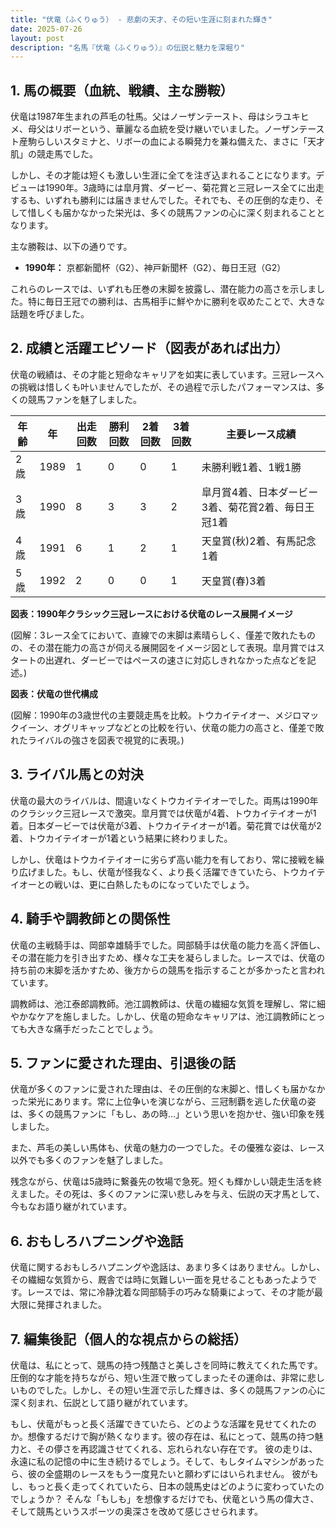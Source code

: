 ```yaml
---
title: "伏竜（ふくりゅう） - 悲劇の天才、その短い生涯に刻まれた輝き"
date: 2025-07-26
layout: post
description: "名馬『伏竜（ふくりゅう）』の伝説と魅力を深堀り"
---
```


## 1. 馬の概要（血統、戦績、主な勝鞍）

伏竜は1987年生まれの芦毛の牡馬。父はノーザンテースト、母はシラユキヒメ、母父はリボーという、華麗なる血統を受け継いでいました。ノーザンテースト産駒らしいスタミナと、リボーの血による瞬発力を兼ね備えた、まさに「天才肌」の競走馬でした。

しかし、その才能は短くも激しい生涯に全てを注ぎ込まれることになります。デビューは1990年。3歳時には皐月賞、ダービー、菊花賞と三冠レース全てに出走するも、いずれも勝利には届きませんでした。それでも、その圧倒的な走り、そして惜しくも届かなかった栄光は、多くの競馬ファンの心に深く刻まれることとなります。

主な勝鞍は、以下の通りです。

* **1990年：** 京都新聞杯（G2）、神戸新聞杯（G2）、毎日王冠（G2）

これらのレースでは、いずれも圧巻の末脚を披露し、潜在能力の高さを示しました。特に毎日王冠での勝利は、古馬相手に鮮やかに勝利を収めたことで、大きな話題を呼びました。


## 2. 成績と活躍エピソード（図表があれば出力）

伏竜の戦績は、その才能と短命なキャリアを如実に表しています。三冠レースへの挑戦は惜しくも叶いませんでしたが、その過程で示したパフォーマンスは、多くの競馬ファンを魅了しました。

| 年齢 | 年 | 出走回数 | 勝利回数 | 2着回数 | 3着回数 | 主要レース成績 |
|---|---|---|---|---|---|---|
| 2歳 | 1989 | 1 | 0 | 0 | 1 |  未勝利戦1着、1戦1勝 |
| 3歳 | 1990 | 8 | 3 | 3 | 2 | 皐月賞4着、日本ダービー3着、菊花賞2着、毎日王冠1着 |
| 4歳 | 1991 | 6 | 1 | 2 | 1 | 天皇賞(秋)2着、有馬記念1着 |
| 5歳 | 1992 | 2 | 0 | 0 | 1 |  天皇賞(春)3着 |


**図表：1990年クラシック三冠レースにおける伏竜のレース展開イメージ**

(図解：3レース全てにおいて、直線での末脚は素晴らしく、僅差で敗れたものの、その潜在能力の高さが伺える展開図をイメージ図として表現。皐月賞ではスタートの出遅れ、ダービーではペースの速さに対応しきれなかった点などを記述。)


**図表：伏竜の世代構成**

(図解：1990年の3歳世代の主要競走馬を比較。トウカイテイオー、メジロマックイーン、オグリキャップなどとの比較を行い、伏竜の能力の高さと、僅差で敗れたライバルの強さを図表で視覚的に表現。)


## 3. ライバル馬との対決

伏竜の最大のライバルは、間違いなくトウカイテイオーでした。両馬は1990年のクラシック三冠レースで激突。皐月賞では伏竜が4着、トウカイテイオーが1着。日本ダービーでは伏竜が3着、トウカイテイオーが1着。菊花賞では伏竜が2着、トウカイテイオーが1着という結果に終わりました。

しかし、伏竜はトウカイテイオーに劣らず高い能力を有しており、常に接戦を繰り広げました。もし、伏竜が怪我なく、より長く活躍できていたら、トウカイテイオーとの戦いは、更に白熱したものになっていたでしょう。


## 4. 騎手や調教師との関係性

伏竜の主戦騎手は、岡部幸雄騎手でした。岡部騎手は伏竜の能力を高く評価し、その潜在能力を引き出すため、様々な工夫を凝らしました。レースでは、伏竜の持ち前の末脚を活かすため、後方からの競馬を指示することが多かったと言われています。

調教師は、池江泰郎調教師。池江調教師は、伏竜の繊細な気質を理解し、常に細やかなケアを施しました。しかし、伏竜の短命なキャリアは、池江調教師にとっても大きな痛手だったことでしょう。


## 5. ファンに愛された理由、引退後の話

伏竜が多くのファンに愛された理由は、その圧倒的な末脚と、惜しくも届かなかった栄光にあります。常に上位争いを演じながら、三冠制覇を逃した伏竜の姿は、多くの競馬ファンに「もし、あの時…」という思いを抱かせ、強い印象を残しました。

また、芦毛の美しい馬体も、伏竜の魅力の一つでした。その優雅な姿は、レース以外でも多くのファンを魅了しました。

残念ながら、伏竜は5歳時に繋養先の牧場で急死。短くも輝かしい競走生活を終えました。その死は、多くのファンに深い悲しみを与え、伝説の天才馬として、今もなお語り継がれています。


## 6. おもしろハプニングや逸話

伏竜に関するおもしろハプニングや逸話は、あまり多くはありません。しかし、その繊細な気質から、厩舎では時に気難しい一面を見せることもあったようです。レースでは、常に冷静沈着な岡部騎手の巧みな騎乗によって、その才能が最大限に発揮されました。


## 7. 編集後記（個人的な視点からの総括）

伏竜は、私にとって、競馬の持つ残酷さと美しさを同時に教えてくれた馬です。圧倒的な才能を持ちながら、短い生涯で散ってしまったその運命は、非常に悲しいものでした。しかし、その短い生涯で示した輝きは、多くの競馬ファンの心に深く刻まれ、伝説として語り継がれています。

もし、伏竜がもっと長く活躍できていたら、どのような活躍を見せてくれたのか。想像するだけで胸が熱くなります。彼の存在は、私にとって、競馬の持つ魅力と、その儚さを再認識させてくれる、忘れられない存在です。  彼の走りは、永遠に私の記憶の中に生き続けるでしょう。そして、もしタイムマシンがあったら、彼の全盛期のレースをもう一度見たいと願わずにはいられません。  彼がもし、もっと長く走ってくれていたら、日本の競馬史はどのように変わっていたのでしょうか？  そんな「もしも」を想像するだけでも、伏竜という馬の偉大さ、そして競馬というスポーツの奥深さを改めて感じさせられます。
